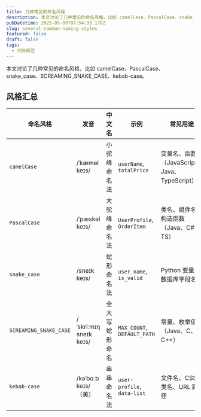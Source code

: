 ```yaml
---
title: 几种常见的命名风格
description: 本文讨论了几种常见的命名风格，比如 camelCase、PascalCase、snake_case、SCREAMING_SNAKE_CASE、kebab-case。
pubDatetime: 2025-05-09T07:54:33.178Z
slug: several-common-naming-styles
featured: false
draft: false
tags:
  - 代码规范
---
```


本文讨论了几种常见的命名风格，比如 camelCase、PascalCase、snake_case、SCREAMING_SNAKE_CASE、kebab-case。

## 风格汇总

| 命名风格                   | 发音                     | 中文名     | 示例                          | 常见用途                                |
|------------------------|------------------------|---------|-----------------------------|-------------------------------------|
| `camelCase`            | /ˈkæməl keɪs/          | 小驼峰命名法  | `userName`, `totalPrice`    | 变量名、函数名（JavaScript、Java、TypeScript） |
| `PascalCase`           | /ˈpæskəl keɪs/         | 大驼峰命名法  | `UserProfile`, `OrderItem`  | 类名、组件名、构造函数（Java、C#、TS）             |
| `snake_case`           | /sneɪk keɪs/           | 蛇形命名法   | `user_name`, `is_valid`     | Python 变量、数据库字段名                    |
| `SCREAMING_SNAKE_CASE` | /ˈskriːmɪŋ sneɪk keɪs/ | 全大写蛇形命名 | `MAX_COUNT`, `DEFAULT_PATH` | 常量、枚举值（Java、C、C++）                  |
| `kebab-case`           | /kəˈbɑːb keɪs/（美）      | 串串命名法   | `user-profile`, `data-list` | 文件名、CSS 类名、URL 路径                   |
